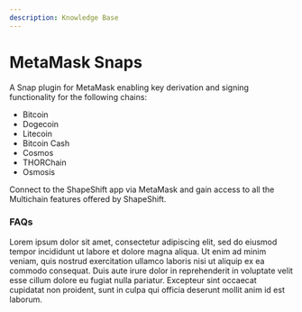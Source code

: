 ```yaml
---
description: Knowledge Base
---
```


# MetaMask Snaps

A Snap plugin for MetaMask enabling key derivation and signing functionality for the following chains:

* Bitcoin
* Dogecoin
* Litecoin
* Bitcoin Cash
* Cosmos
* THORChain
* Osmosis

Connect to the ShapeShift app via MetaMask and gain access to all the Multichain features offered by ShapeShift.&#x20;

### FAQs

Lorem ipsum dolor sit amet, consectetur adipiscing elit, sed do eiusmod tempor incididunt ut labore et dolore magna aliqua. Ut enim ad minim veniam, quis nostrud exercitation ullamco laboris nisi ut aliquip ex ea commodo consequat. Duis aute irure dolor in reprehenderit in voluptate velit esse cillum dolore eu fugiat nulla pariatur. Excepteur sint occaecat cupidatat non proident, sunt in culpa qui officia deserunt mollit anim id est laborum.
